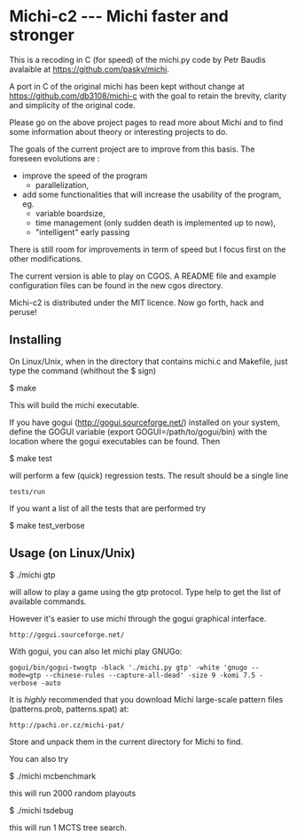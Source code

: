 Michi-c2 --- Michi faster and stronger
======================================

This is a recoding in C (for speed) of the michi.py code by Petr Baudis avalaible at https://github.com/pasky/michi.

A port in C of the original michi has been kept without change at https://github.com/db3108/michi-c with the goal to retain the brevity, clarity and simplicity of the original code.

Please go on the above project pages to read more about Michi and to find some information about theory or interesting projects to do.

The goals of the current project are to improve from this basis. 
The foreseen evolutions are :
- improve the speed of the program
  * parallelization,
- add some functionalities that will increase the usability of the program, eg. 
  * variable boardsize, 
  * time management (only sudden death is implemented up to now),
  * "intelligent" early passing 

There is still room for improvements in term of speed but I focus first on the
other modifications.

The current version is able to play on CGOS. A README file and example 
configuration files can be found in the new cgos directory.

Michi-c2 is distributed under the MIT licence.  Now go forth, hack and peruse!

Installing
----------

On Linux/Unix, when in the directory that contains michi.c and Makefile, just type the command (whithout the $ sign)

$ make

This will build the michi executable.

If you have gogui (http://gogui.sourceforge.net/) installed on your system, define the GOGUI variable (export GOGUI=/path/to/gogui/bin) with the location where the gogui executables can be found. Then

$ make test

will perform a few (quick) regression tests. The result should be a single line

    tests/run

If you want a list of all the tests that are performed try

$ make test_verbose

Usage (on Linux/Unix)
---------------------

$ ./michi gtp

will allow to play a game using the gtp protocol. Type help to get the list of
available commands.

However it's easier to use michi through the gogui graphical interface.

    http://gogui.sourceforge.net/

With gogui, you can also let michi play GNUGo:

    gogui/bin/gogui-twogtp -black './michi.py gtp' -white 'gnugo --mode=gtp --chinese-rules --capture-all-dead' -size 9 -komi 7.5 -verbose -auto

It is *highly* recommended that you download Michi large-scale pattern files
(patterns.prob, patterns.spat) at:

    http://pachi.or.cz/michi-pat/

Store and unpack them in the current directory for Michi to find.

You can also try

$ ./michi mcbenchmark

this will run 2000 random playouts

$ ./michi tsdebug

this will run 1 MCTS tree search.

